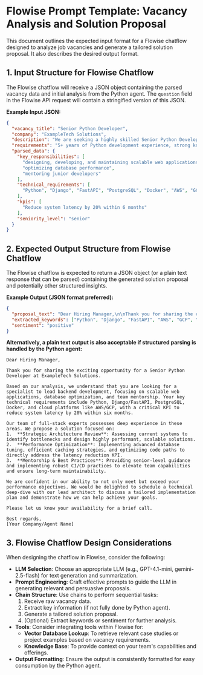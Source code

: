 # Flowise Prompt Template: Vacancy Analysis and Solution Proposal

This document outlines the expected input format for a Flowise chatflow designed to analyze job vacancies and generate a tailored solution proposal. It also describes the desired output format.

## 1. Input Structure for Flowise Chatflow

The Flowise chatflow will receive a JSON object containing the parsed vacancy data and initial analysis from the Python agent. The `question` field in the Flowise API request will contain a stringified version of this JSON.

**Example Input JSON:**

```json
{
  "vacancy_title": "Senior Python Developer",
  "company": "ExampleTech Solutions",
  "description": "We are seeking a highly skilled Senior Python Developer to lead our backend development efforts. The ideal candidate will be responsible for designing, developing, and maintaining scalable web applications, optimizing database performance, and mentoring junior developers. Experience with cloud platforms (AWS, GCP) and CI/CD pipelines is essential. KPI: Reduce system latency by 20% within 6 months.",
  "requirements": "5+ years of Python development experience, strong knowledge of Django/FastAPI, PostgreSQL, Docker, AWS/GCP, Git. Excellent problem-solving skills and ability to work in an Agile environment.",
  "parsed_data": {
    "key_responsibilities": [
      "designing, developing, and maintaining scalable web applications",
      "optimizing database performance",
      "mentoring junior developers"
    ],
    "technical_requirements": [
      "Python", "Django", "FastAPI", "PostgreSQL", "Docker", "AWS", "GCP", "Git"
    ],
    "kpis": [
      "Reduce system latency by 20% within 6 months"
    ],
    "seniority_level": "senior"
  }
}
```

## 2. Expected Output Structure from Flowise Chatflow

The Flowise chatflow is expected to return a JSON object (or a plain text response that can be parsed) containing the generated solution proposal and potentially other structured insights.

**Example Output (JSON format preferred):**

```json
{
  "proposal_text": "Dear Hiring Manager,\n\nThank you for sharing the exciting opportunity for a Senior Python Developer at ExampleTech Solutions.\n\nBased on our analysis, we understand that you are looking for a specialist to lead backend development, focusing on scalable web applications, database optimization, and team mentorship. Your key technical requirements include Python, Django/FastAPI, PostgreSQL, Docker, and cloud platforms like AWS/GCP, with a critical KPI to reduce system latency by 20% within six months.\n\nOur team of full-stack experts possesses deep experience in these areas. We propose a solution focused on:\n1.  **Strategic Architecture Review**: Assessing current systems to identify bottlenecks and design highly performant, scalable solutions.\n2.  **Performance Optimization**: Implementing advanced database tuning, efficient caching strategies, and optimizing code paths to directly address the latency reduction KPI.\n3.  **Mentorship & Best Practices**: Providing senior-level guidance and implementing robust CI/CD practices to elevate team capabilities and ensure long-term maintainability.\n\nWe are confident in our ability to not only meet but exceed your performance objectives. We would be delighted to schedule a technical deep-dive with our lead architect to discuss a tailored implementation plan and demonstrate how we can help achieve your goals.\n\nPlease let us know your availability for a brief call.\n\nBest regards,\n[Your Company/Agent Name]",
  "extracted_keywords": ["Python", "Django", "FastAPI", "AWS", "GCP", "latency reduction", "scalable web applications"],
  "sentiment": "positive"
}
```

**Alternatively, a plain text output is also acceptable if structured parsing is handled by the Python agent:**

```
Dear Hiring Manager,

Thank you for sharing the exciting opportunity for a Senior Python Developer at ExampleTech Solutions.

Based on our analysis, we understand that you are looking for a specialist to lead backend development, focusing on scalable web applications, database optimization, and team mentorship. Your key technical requirements include Python, Django/FastAPI, PostgreSQL, Docker, and cloud platforms like AWS/GCP, with a critical KPI to reduce system latency by 20% within six months.

Our team of full-stack experts possesses deep experience in these areas. We propose a solution focused on:
1.  **Strategic Architecture Review**: Assessing current systems to identify bottlenecks and design highly performant, scalable solutions.
2.  **Performance Optimization**: Implementing advanced database tuning, efficient caching strategies, and optimizing code paths to directly address the latency reduction KPI.
3.  **Mentorship & Best Practices**: Providing senior-level guidance and implementing robust CI/CD practices to elevate team capabilities and ensure long-term maintainability.

We are confident in our ability to not only meet but exceed your performance objectives. We would be delighted to schedule a technical deep-dive with our lead architect to discuss a tailored implementation plan and demonstrate how we can help achieve your goals.

Please let us know your availability for a brief call.

Best regards,
[Your Company/Agent Name]
```

## 3. Flowise Chatflow Design Considerations

When designing the chatflow in Flowise, consider the following:

*   **LLM Selection**: Choose an appropriate LLM (e.g., GPT-4.1-mini, gemini-2.5-flash) for text generation and summarization.
*   **Prompt Engineering**: Craft effective prompts to guide the LLM in generating relevant and persuasive proposals.
*   **Chain Structure**: Use chains to perform sequential tasks:
    1.  Receive raw vacancy data.
    2.  Extract key information (if not fully done by Python agent).
    3.  Generate a tailored solution proposal.
    4.  (Optional) Extract keywords or sentiment for further analysis.
*   **Tools**: Consider integrating tools within Flowise for:
    *   **Vector Database Lookup**: To retrieve relevant case studies or project examples based on vacancy requirements.
    *   **Knowledge Base**: To provide context on your team's capabilities and offerings.
*   **Output Formatting**: Ensure the output is consistently formatted for easy consumption by the Python agent.
